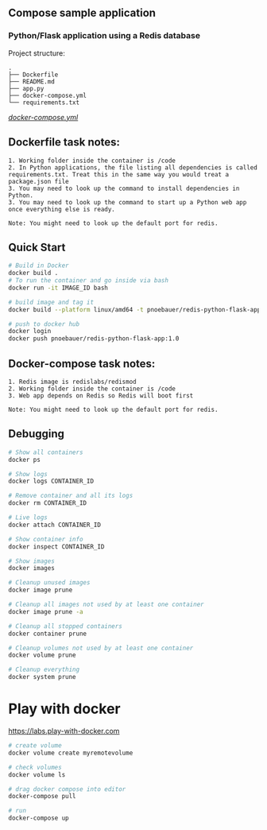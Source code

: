 ## Compose sample application

### Python/Flask application using a Redis database

Project structure:

```
.
├── Dockerfile
├── README.md
├── app.py
├── docker-compose.yml
└── requirements.txt
```

[_docker-compose.yml_](docker-compose.yml)

## Dockerfile task notes:
```
1. Working folder inside the container is /code
2. In Python applications, the file listing all dependencies is called requirements.txt. Treat this in the same way you would treat a package.json file
3. You may need to look up the command to install dependencies in Python.
3. You may need to look up the command to start up a Python web app once everything else is ready.

Note: You might need to look up the default port for redis.
```

## Quick Start

```bash
# Build in Docker
docker build .
# To run the container and go inside via bash
docker run -it IMAGE_ID bash

# build image and tag it
docker build --platform linux/amd64 -t pnoebauer/redis-python-flask-app:1.0 ./app

# push to docker hub
docker login
docker push pnoebauer/redis-python-flask-app:1.0

```

## Docker-compose task notes:
```
1. Redis image is redislabs/redismod
2. Working folder inside the container is /code
3. Web app depends on Redis so Redis will boot first

Note: You might need to look up the default port for redis.

```

## Debugging

```bash
# Show all containers
docker ps

# Show logs
docker logs CONTAINER_ID

# Remove container and all its logs
docker rm CONTAINER_ID

# Live logs
docker attach CONTAINER_ID

# Show container info
docker inspect CONTAINER_ID

# Show images
docker images

# Cleanup unused images
docker image prune

# Cleanup all images not used by at least one container
docker image prune -a

# Cleanup all stopped containers
docker container prune

# Cleanup volumes not used by at least one container
docker volume prune

# Cleanup everything
docker system prune

```

# Play with docker
https://labs.play-with-docker.com

```bash
# create volume
docker volume create myremotevolume

# check volumes
docker volume ls

# drag docker compose into editor
docker-compose pull

# run
docker-compose up
```
